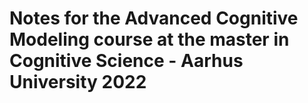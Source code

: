 # Notes for the Advanced Cognitive Modeling course at the master in Cognitive Science - Aarhus University 2022
